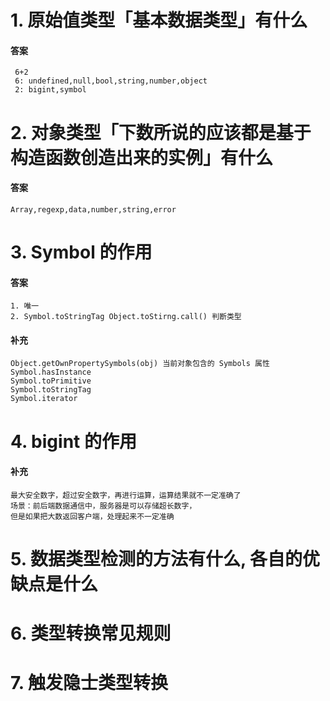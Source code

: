 # 1. 原始值类型「基本数据类型」有什么
#### 答案
```
 6+2
 6: undefined,null,bool,string,number,object
 2: bigint,symbol
```

# 2. 对象类型「下数所说的应该都是基于构造函数创造出来的实例」有什么
#### 答案
``` Array,regexp,data,number,string,error ```



# 3. Symbol 的作用
#### 答案
```
1. 唯一
2. Symbol.toStringTag Object.toStirng.call() 判断类型
```



#### 补充
```
Object.getOwnPropertySymbols(obj) 当前对象包含的 Symbols 属性
Symbol.hasInstance
Symbol.toPrimitive
Symbol.toStringTag
Symbol.iterator
```


# 4. bigint 的作用
#### 补充
``` Number.MAX_SAFE_INTEGER 9007199254740991  (2^53 - 1)
最大安全数字，超过安全数字，再进行运算，运算结果就不一定准确了
场景：前后端数据通信中，服务器是可以存储超长数字，
但是如果把大数返回客户端，处理起来不一定准确
```

# 5. 数据类型检测的方法有什么, 各自的优缺点是什么

# 6. 类型转换常见规则

# 7. 触发隐士类型转换
